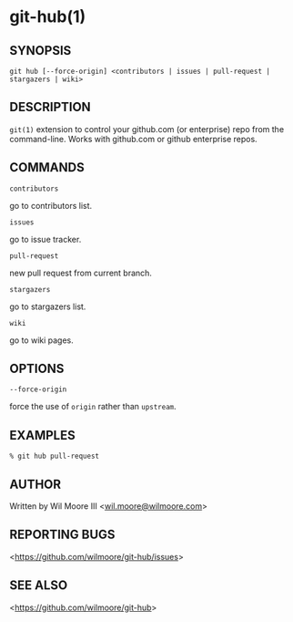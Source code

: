 git-hub(1)
=======================================

## SYNOPSIS

`git hub [--force-origin] <contributors | issues | pull-request | stargazers | wiki>`

## DESCRIPTION

  `git(1)` extension to control your github.com (or enterprise) repo from the command-line. Works with github.com or github enterprise repos.

## COMMANDS

  `contributors`

  go to contributors list.

  `issues`

  go to issue tracker.

  `pull-request`

  new pull request from current branch.

  `stargazers`

  go to stargazers list.

  `wiki`

  go to wiki pages.

## OPTIONS

  `--force-origin`

  force the use of `origin` rather than `upstream`.

## EXAMPLES

    % git hub pull-request

## AUTHOR

Written by Wil Moore III &lt;<wil.moore@wilmoore.com>&gt;

## REPORTING BUGS

&lt;<https://github.com/wilmoore/git-hub/issues>&gt;

## SEE ALSO

&lt;<https://github.com/wilmoore/git-hub>&gt;
